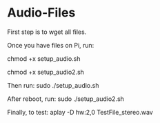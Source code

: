 # Audio-Files

First step is to wget all files. 

Once you have files on Pi, run: 

chmod +x setup_audio.sh

chmod +x setup_audio2.sh

Then run: 
sudo ./setup_audio.sh

After reboot, run: 
sudo ./setup_audio2.sh

Finally, to test: 
aplay -D hw:2,0 TestFile_stereo.wav
